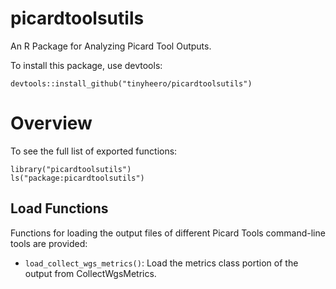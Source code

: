 # picardtoolsutils
An R Package for Analyzing Picard Tool Outputs.

To install this package, use devtools:

```{r}
devtools::install_github("tinyheero/picardtoolsutils")
```

# Overview

To see the full list of exported functions:

```{r}
library("picardtoolsutils")
ls("package:picardtoolsutils")
```

## Load Functions

Functions for loading the output files of different Picard Tools command-line tools are provided:

* `load_collect_wgs_metrics()`: Load the metrics class portion of the output from CollectWgsMetrics.

